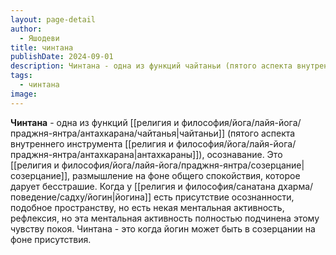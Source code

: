 ```yaml
---
layout: page-detail
author:
  - Яшодеви
title: чинтана
publishDate: 2024-09-01
description: Чинтана - одна из функций чайтаньи (пятого аспекта внутреннего инструмента антахкараны), осознавание.
tags:
  - чинтана
image:
---
```

**Чинтана** - одна из функций [[религия и философия/йога/лайя-йога/праджня-янтра/антахкарана/чайтанья|чайтаньи]] (пятого аспекта внутреннего инструмента [[религия и философия/йога/лайя-йога/праджня-янтра/антахкарана|антахкараны]]), осознавание.
Это [[религия и философия/йога/лайя-йога/праджня-янтра/созерцание|созерцание]], размышление на фоне общего спокойствия, которое дарует бесстрашие. Когда у [[религия и философия/санатана дхарма/поведение/садху/йогин|йогина]] есть присутствие осознанности, подобное пространству, но есть некая ментальная активность, рефлексия, но эта ментальная активность полностью подчинена этому чувству покоя. Чинтана - это когда йогин может быть в созерцании на фоне присутствия.

